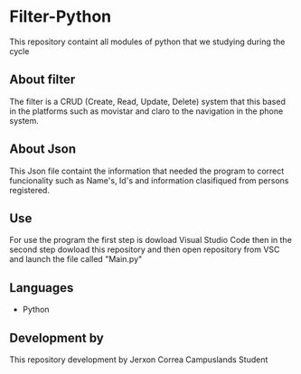 # Filter-Python
This repository containt all modules of python that we studying during the cycle

## About filter
The filter is a CRUD (Create, Read, Update, Delete) system that this based in the platforms such as movistar and claro to the navigation in the phone system.

## About Json
This Json file containt the information that needed the program to correct funcionality such as Name's, Id's and information clasifiqued from persons registered.

## Use 
For use the program the first step is dowload Visual Studio Code then in the second step dowload this repository and then open repository from VSC and launch the file called "Main.py"

## Languages
- Python
  
## Development by

This repository development by Jerxon Correa Campuslands Student
